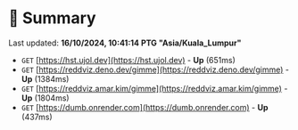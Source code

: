 # 📖 Summary
Last updated: **16/10/2024, 10:41:14 PTG "Asia/Kuala_Lumpur"**

- `GET` [https://hst.ujol.dev](https://hst.ujol.dev) - **Up** (651ms)
- `GET` [https://reddviz.deno.dev/gimme](https://reddviz.deno.dev/gimme) - **Up** (1384ms)
- `GET` [https://reddviz.amar.kim/gimme](https://reddviz.amar.kim/gimme) - **Up** (1804ms)
- `GET` [https://dumb.onrender.com](https://dumb.onrender.com) - **Up** (437ms)

